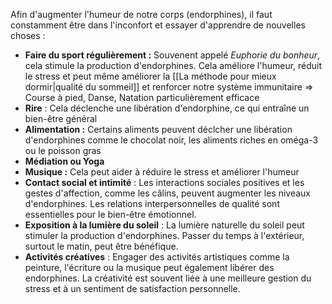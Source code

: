 Afin d'augmenter l'humeur de notre corps (endorphines), il faut constamment être dans l'inconfort et essayer d'apprendre de nouvelles choses :
- **Faire du sport régulièrement :** Souvenent appelé *Euphorie du bonheur*, cela stimule la production d'endorphines. Cela améliore l'humeur, réduit le stress et peut même améliorer la [[La méthode pour mieux dormir|qualité du sommeil]] et renforcer notre système immunitaire
  ⇒ Course à pied, Danse, Natation particulièrement efficace
- **Rire** : Cela déclenche une libération d'endorphine, ce qui entraîne un bien-être général
- **Alimentation :** Certains aliments peuvent déclcher une libération d'endorphines comme le chocolat noir, les aliments riches en oméga-3 ou le poisson gras
- **Médiation ou Yoga**
- **Musique :** Cela peut aider à réduire le stress et améliorer l'humeur
- **Contact social et intimité** : Les interactions sociales positives et les gestes d'affection, comme les câlins, peuvent augmenter les niveaux d'endorphines. Les relations interpersonnelles de qualité sont essentielles pour le bien-être émotionnel.
- **Exposition à la lumière du soleil** : La lumière naturelle du soleil peut stimuler la production d'endorphines. Passer du temps à l'extérieur, surtout le matin, peut être bénéfique.
- **Activités créatives** : Engager des activités artistiques comme la peinture, l'écriture ou la musique peut également libérer des endorphines. La créativité est souvent liée à une meilleure gestion du stress et à un sentiment de satisfaction personnelle.
